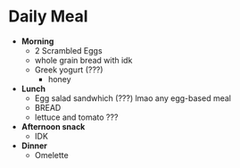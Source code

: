 # Daily Meal
- **Morning**
	- 2 Scrambled Eggs
	- whole grain bread with idk
	- Greek yogurt (???)
		- honey
- **Lunch**
	- Egg salad sandwhich (???) lmao any egg-based meal
	- BREAD
	- lettuce and tomato ???
- **Afternoon snack**
	- IDK
- **Dinner**
	- Omelette